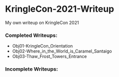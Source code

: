 # KringleCon-2021-Writeup

My own writeup on KringleCon 2021

### Completed Writeups:

- Obj01-KringleCon_Orientation
- Obj02-Where_in_the_World_is_Caramel_Santaigo
- Obj03-Thaw_Frost_Towers_Entrance



### Incomplete Writeups:
